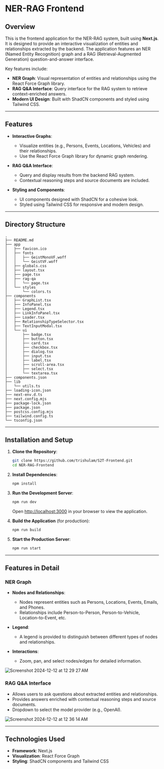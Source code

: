 # NER-RAG Frontend

## Overview

This is the frontend application for the NER-RAG system, built using **Next.js**. It is designed to provide an interactive visualization of entities and relationships extracted by the backend. The application features an NER (Named Entity Recognition) graph and a RAG (Retrieval-Augmented Generation) question-and-answer interface.

Key features include:

- **NER Graph**: Visual representation of entities and relationships using the React Force Graph library.
- **RAG Q&A Interface**: Query interface for the RAG system to retrieve context-enriched answers.
- **Modern UI Design**: Built with ShadCN components and styled using Tailwind CSS.

---

## Features

- **Interactive Graphs**:

  - Visualize entities (e.g., Persons, Events, Locations, Vehicles) and their relationships.
  - Use the React Force Graph library for dynamic graph rendering.

- **RAG Q&A Interface**:

  - Query and display results from the backend RAG system.
  - Contextual reasoning steps and source documents are included.

- **Styling and Components**:

  - UI components designed with ShadCN for a cohesive look.
  - Styled using Tailwind CSS for responsive and modern design.

---

## Directory Structure

```
.
├── README.md
├── app
│   ├── favicon.ico
│   ├── fonts
│   │   ├── GeistMonoVF.woff
│   │   └── GeistVF.woff
│   ├── globals.css
│   ├── layout.tsx
│   ├── page.tsx
│   ├── rag-qa
│   │   └── page.tsx
│   └── styles
│       └── colors.ts
├── components
│   ├── GraphList.tsx
│   ├── InfoPanel.tsx
│   ├── Legend.tsx
│   ├── LinkInfoPanel.tsx
│   ├── Loader.tsx
│   ├── RelationshipTypeSelector.tsx
│   ├── TextInputModal.tsx
│   └── ui
│       ├── badge.tsx
│       ├── button.tsx
│       ├── card.tsx
│       ├── checkbox.tsx
│       ├── dialog.tsx
│       ├── input.tsx
│       ├── label.tsx
│       ├── scroll-area.tsx
│       ├── select.tsx
│       └── textarea.tsx
├── components.json
├── lib
│   └── utils.ts
├── loading-icon.json
├── next-env.d.ts
├── next.config.mjs
├── package-lock.json
├── package.json
├── postcss.config.mjs
├── tailwind.config.ts
└── tsconfig.json
```

---

## Installation and Setup

1. **Clone the Repository**:

   ```bash
   git clone https://github.com/trishulam/S2T-Frontend.git
   cd NER-RAG-Frontend
   ```

2. **Install Dependencies**:

   ```bash
   npm install
   ```

3. **Run the Development Server**:

   ```bash
   npm run dev
   ```

   Open [http://localhost:3000](http://localhost:3000) in your browser to view the application.

4. **Build the Application** (for production):

   ```bash
   npm run build
   ```

5. **Start the Production Server**:

   ```bash
   npm run start
   ```

---

## Features in Detail

### NER Graph

- **Nodes and Relationships**:

  - Nodes represent entities such as Persons, Locations, Events, Emails, and Phones.
  - Relationships include Person-to-Person, Person-to-Vehicle, Location-to-Event, etc.

- **Legend**:

  - A legend is provided to distinguish between different types of nodes and relationships.

- **Interactions**:

  - Zoom, pan, and select nodes/edges for detailed information.
 
![Screenshot 2024-12-12 at 12 29 27 AM](https://github.com/user-attachments/assets/d06095ea-b4b7-4c6b-86a1-437806254d27)

### RAG Q&A Interface

- Allows users to ask questions about extracted entities and relationships.
- Provides answers enriched with contextual reasoning steps and source documents.
- Dropdown to select the model provider (e.g., OpenAI).

![Screenshot 2024-12-12 at 12 36 14 AM](https://github.com/user-attachments/assets/eeb3caa3-076c-4fd5-a005-0ce636b1d144)

---

## Technologies Used

- **Framework**: Next.js
- **Visualization**: React Force Graph
- **Styling**: ShadCN components and Tailwind CSS

